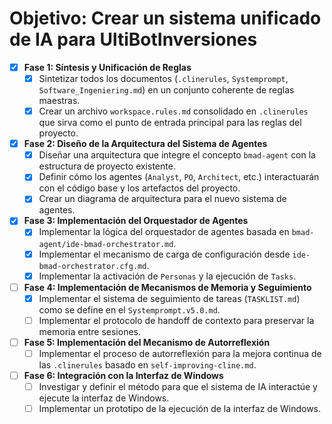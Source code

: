 # Objetivo: Crear un sistema unificado de IA para UltiBotInversiones

- [x] **Fase 1: Síntesis y Unificación de Reglas**
    - [x] Sintetizar todos los documentos (`.clinerules`, `Systemprompt`, `Software_Ingeniering.md`) en un conjunto coherente de reglas maestras.
    - [x] Crear un archivo `workspace.rules.md` consolidado en `.clinerules` que sirva como el punto de entrada principal para las reglas del proyecto.

- [x] **Fase 2: Diseño de la Arquitectura del Sistema de Agentes**
    - [x] Diseñar una arquitectura que integre el concepto `bmad-agent` con la estructura de proyecto existente.
    - [x] Definir cómo los agentes (`Analyst`, `PO`, `Architect`, etc.) interactuarán con el código base y los artefactos del proyecto.
    - [x] Crear un diagrama de arquitectura para el nuevo sistema de agentes.

- [x] **Fase 3: Implementación del Orquestador de Agentes**
    - [x] Implementar la lógica del orquestador de agentes basada en `bmad-agent/ide-bmad-orchestrator.md`.
    - [x] Implementar el mecanismo de carga de configuración desde `ide-bmad-orchestrator.cfg.md`.
    - [x] Implementar la activación de `Personas` y la ejecución de `Tasks`.

- [ ] **Fase 4: Implementación de Mecanismos de Memoria y Seguimiento**
    - [x] Implementar el sistema de seguimiento de tareas (`TASKLIST.md`) como se define en el `Systemprompt.v5.0.md`.
    - [ ] Implementar el protocolo de handoff de contexto para preservar la memoria entre sesiones.

- [ ] **Fase 5: Implementación del Mecanismo de Autorreflexión**
    - [ ] Implementar el proceso de autorreflexión para la mejora continua de las `.clinerules` basado en `self-improving-cline.md`.

- [ ] **Fase 6: Integración con la Interfaz de Windows**
    - [ ] Investigar y definir el método para que el sistema de IA interactúe y ejecute la interfaz de Windows.
    - [ ] Implementar un prototipo de la ejecución de la interfaz de Windows.
